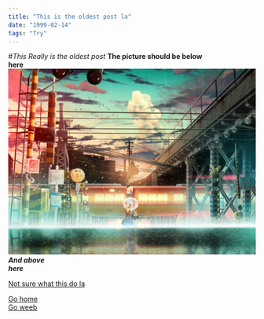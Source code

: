 ```yaml
---
title: "This is the oldest post la"
date: "1999-02-14"
tags: "Try"
---
```


#_This Really is the oldest post_
**The picture should be below**  
**here**
![OldestPostPic](./oldestpic.JPG)
**_And above_**\
**_here_**

[Not sure what this do la](#here)

<a href="/">Go home</a>\
<a href="https://www.kstudiothai.com" target="_blank" rel="nofollow noopener">Go weeb</a>
<br />
<br />

